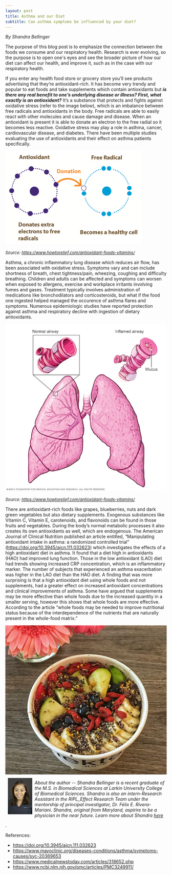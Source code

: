```yaml
---
layout: post
title: Asthma and our Diet
subtitle: Can asthma symptoms be influenced by your diet?
---
```


*By Shandra Bellinger*

The purpose of this blog post is to emphasize the connection between the foods we consume and our respiratory health. Research is ever evolving, so the purpose is to open one's eyes and see the broader picture of how our diet can affect our health, and improve it, such as in the case with our respiratory health. 

If you enter any health food store or grocery store you’ll see products advertising that they’re antioxidant-rich. It has become very trendy and popular to eat foods and take supplements which contain antioxidants but ***is there any real benefit to one’s underlying disease or illness? First, what exactly is an antioxidant?*** It’s a substance that protects and fights against oxidative stress (refer to the image below), which is an imbalance between free radicals and antioxidants in the body. Free radicals are able to easily react with other molecules and cause damage and disease. When an antioxidant is present it is able to donate an electron to the free radial so it becomes less reactive. Oxidative stress may play a role in asthma, cancer, cardiovascular disease, and diabetes. There have been multiple studies evaluating the use of antioxidants and their effect on asthma patients specifically. 

<img src="/img/sb_blog_011219_1.png" alt="antioxidants and free radicals" class="inline"/>

<font size="2"><i>Source: https://www.howtorelief.com/antioxidant-foods-vitamins/</i></font>

Asthma, a chronic inflammatory lung disease which reduces air flow, has been associated with oxidative stress. Symptoms vary and can include shortness of breath, chest tightness/pain, wheezing, coughing and difficulty breathing. Children and adults can be affected and symptoms can worsen when exposed to allergens, exercise and workplace irritants involving fumes and gases. Treatment typically involves administration of medications like bronchodilators and corticosteroids, but what if the food one ingested helped managed the occurence of asthma flares and symptoms. Numerous epidemiologic studies have reported protection against asthma and respiratory decline with ingestion of dietary antioxidants.

<img src="/img/sh_blog_011219_2.jpg" alt="Normal vs Inflammed Airway" class="inline"/>

<font size="2"><i>Source: https://www.howtorelief.com/antioxidant-foods-vitamins/</i></font>

There are antioxidant-rich foods like grapes, blueberries, nuts and dark green vegetables but also dietary supplements. Exogenous substances like Vitamin C, Vitamin E, carotenoids, and flavonoids can be found in those fruits and vegetables. During the body’s normal metabolic processes it also creates its own antioxidants as well, which are endogenous. The American Journal of Clinical Nutrition published an article entitled, “Manipulating antioxidant intake in asthma: a randomized controlled trial” (https://doi.org/10.3945/ajcn.111.032623) which investigates the effects of a high antioxidant diet in asthma. It found that a diet high in antioxidants (HAO) had improved lung function. Those in the low antioxidant (LAO) diet had trends showing increased CRP concentration, which is an inflammatory marker. The number of subjects that experienced an asthma exacerbation was higher in the LAO diet than the HAO diet. A finding that was more surprising is that a high antioxidant diet using whole foods and not supplements, had a greater effect on increased antioxidant concentrations and clinical improvements of asthma. Some have argued that supplements may be more effective than whole foods due to the increased quantity in a smaller serving, however this shows that whole foods are more effective. According to the article “whole foods may be needed to improve nutritional status because of the interdependence of the nutrients that are naturally present in the whole-food matrix.” 

<img src="/img/sh_blog_011219_3.jpg" alt="Healthy Diet" class="inline"/>

<img src="/img/Shandra.jpeg" alt="Shandra Bellinger" align="left" style="width: 15%; height: 15%; margin:8px">
<p><i>About the author -- Shandra Bellinger is a recent graduate of the M.S. in Biomedical Sciences at Larkin University College of Biomedical Sciences. Shandra is also an intern-Research Assistant in the RIPL_Effect Research Team under the mentorship of principal investigator, Dr. Félix E. Rivera-Mariani. Shandra, original from Maryland, aspirire to be a physician in the near future. Learn more about Shandra <a href="https://www.riplrt.com/members/#Shandra%20Bellinger">here </a> </i></p>.


References:

- https://doi.org/10.3945/ajcn.111.032623
- https://www.mayoclinic.org/diseases-conditions/asthma/symptoms-causes/syc-20369653
- https://www.medicalnewstoday.com/articles/318652.php
- https://www.ncbi.nlm.nih.gov/pmc/articles/PMC3249911/
